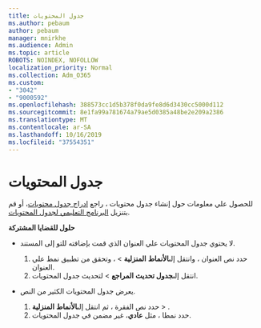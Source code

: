 ```yaml
---
title: جدول المحتويات
ms.author: pebaum
author: pebaum
manager: mnirkhe
ms.audience: Admin
ms.topic: article
ROBOTS: NOINDEX, NOFOLLOW
localization_priority: Normal
ms.collection: Adm_O365
ms.custom:
- "3042"
- "9000592"
ms.openlocfilehash: 388573cc1d5b378f0da9fe8d6d3430cc5000d112
ms.sourcegitcommit: 8e1fa99a781674a79ae5d0385a48be2e209a2386
ms.translationtype: MT
ms.contentlocale: ar-SA
ms.lasthandoff: 10/16/2019
ms.locfileid: "37554351"
---
```

# <a name="table-of-contents"></a>جدول المحتويات

للحصول علي معلومات حول إنشاء جدول محتويات ، راجع [ادراج جدول محتويات](https://support.office.com/article/882e8564-0edb-435e-84b5-1d8552ccf0c0)، أو قم بتنزيل [البرنامج التعليمي لجدول المحتويات](https://go.microsoft.com/fwlink/?linkid=2065106).

**حلول للقضايا المشتركة**

- لا يحتوي جدول المحتويات علي العنوان الذي قمت بإضافته للتو إلى المستند.
  1. حدد نص العنوان ، وانتقل إلى**الأنماط** **المنزلية** > ، وتحقق من تطبيق نمط علي العنوان.
  2. انتقل إلى**جدول تحديث** **المراجع** > لتحديث جدول المحتويات.

- يعرض جدول المحتويات الكثير من النص. 
  1. حدد نص الفقرة ، ثم انتقل إلى**الأنماط** **المنزلية** > .
  2. حدد نمطا ، مثل **عادي**، غير مضمن في جدول المحتويات.